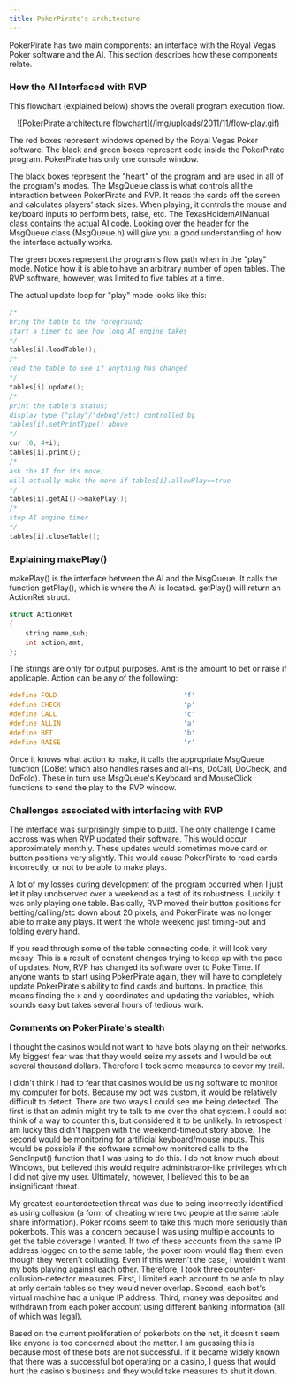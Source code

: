 ```yaml
---
title: PokerPirate's architecture
---
```


PokerPirate has two main components: an interface with the Royal Vegas Poker software and the AI. This section describes how these components relate.<!-- more -->


### How the AI Interfaced with RVP


This flowchart (explained below) shows the overall program execution flow.

<center>
![PokerPirate architecture flowchart](/img/uploads/2011/11/flow-play.gif)
</center>

The red boxes represent windows opened by the Royal Vegas Poker software. The black and green boxes represent code inside the PokerPirate program. PokerPirate has only one console window.

The black boxes represent the "heart" of the program and are used in all of the program's modes. The MsgQueue class is what controls all the interaction between PokerPirate and RVP. It reads the cards off the screen and calculates players' stack sizes. When playing, it controls the mouse and keyboard inputs to perform bets, raise, etc. The TexasHoldemAIManual class contains the actual AI code. Looking over the header for the MsgQueue class (MsgQueue.h) will give you a good understanding of how the interface actually works.

The green boxes represent the program's flow path when in the "play" mode. Notice how it is able to have an arbitrary number of open tables. The RVP software, however, was limited to five tables at a time.

The actual update loop for "play" mode looks like this:

``` C
/*
bring the table to the foreground;
start a timer to see how long AI engine takes
*/
tables[i].loadTable();
/*
read the table to see if anything has changed
*/
tables[i].update();
/*
print the table's status;
display type ("play"/"debug"/etc) controlled by
tables[i].setPrintType() above
*/
cur (0, 4+i);
tables[i].print();
/*
ask the AI for its move;
will actually make the move if tables[i].allowPlay==true
*/
tables[i].getAI()->makePlay();
/*
stop AI engine timer
*/
tables[i].closeTable();
```

### Explaining makePlay()


makePlay() is the interface between the AI and the MsgQueue. It calls the function getPlay(), which is where the AI is located. getPlay() will return an ActionRet struct.

``` C
struct ActionRet
{
    string name,sub;
    int action,amt;
};
```

The strings are only for output purposes. Amt is the amount to bet or raise if applicaple. Action can be any of the following:
 
``` C
#define FOLD                                'f'
#define CHECK                               'p'
#define CALL                                'c'
#define ALLIN                               'a'
#define BET                                 'b'
#define RAISE                               'r'
```

Once it knows what action to make, it calls the appropriate MsgQueue function (DoBet which also handles raises and all-ins, DoCall, DoCheck, and DoFold). These in turn use MsgQueue's Keyboard and MouseClick functions to send the play to the RVP window.


### Challenges associated with interfacing with RVP


The interface was surprisingly simple to build. The only challenge I came accross was when RVP updated their software. This would occur approximately monthly. These updates would sometimes move card or button positions very slightly. This would cause PokerPirate to read cards incorrectly, or not to be able to make plays.

A lot of my losses during development of the program occurred when I just let it play unobserved over a weekend as a test of its robustness. Luckily it was only playing one table. Basically, RVP moved their button positions for betting/calling/etc down about 20 pixels, and PokerPirate was no longer able to make any plays. It went the whole weekend just timing-out and folding every hand.

If you read through some of the table connecting code, it will look very messy. This is a result of constant changes trying to keep up with the pace of updates. Now, RVP has changed its software over to PokerTime. If anyone wants to start using PokerPirate again, they will have to completely update PokerPirate's ability to find cards and buttons. In practice, this means finding the x and y coordinates and updating the variables, which sounds easy but takes several hours of tedious work.


### Comments on PokerPirate's stealth


I thought the casinos would not want to have bots playing on their networks. My biggest fear was that they would seize my assets and I would be out several thousand dollars. Therefore I took some measures to cover my trail.

I didn't think I had to fear that casinos would be using software to monitor my computer for bots. Because my bot was custom, it would be relatively difficult to detect. There are two ways I could see me being detected. The first is that an admin might try to talk to me over the chat system. I could not think of a way to counter this, but considered it to be unlikely. In retrospect I am lucky this didn't happen with the weekend-timeout story above. The second would be monitoring for artificial keyboard/mouse inputs. This would be possible if the software somehow monitored calls to the SendInput() function that I was using to do this. I do not know much about Windows, but believed this would require administrator-like privileges which I did not give my user. Ultimately, however, I believed this to be an insignificant threat.

My greatest counterdetection threat was due to being incorrectly identified as using collusion (a form of cheating where two people at the same table share information). Poker rooms seem to take this much more seriously than pokerbots. This was a concern because I was using multiple accounts to get the table coverage I wanted. If two of these accounts from the same IP address logged on to the same table, the poker room would flag them even though they weren't colluding. Even if this weren't the case, I wouldn't want my bots playing against each other. Therefore, I took three counter-collusion-detector measures. First, I limited each account to be able to play at only certain tables so they would never overlap. Second, each bot's virtual machine had a unique IP address. Third, money was deposited and withdrawn from each poker account using different banking information (all of which was legal).

Based on the current proliferation of pokerbots on the net, it doesn't seem like anyone is too concerned about the matter. I am guessing this is because most of these bots are not successful. If it became widely known that there was a successful bot operating on a casino, I guess that would hurt the casino's business and they would take measures to shut it down.
